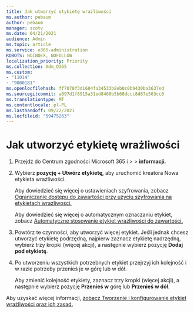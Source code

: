 ```yaml
---
title: Jak utworzyć etykietę wrażliwości
ms.author: pebaum
author: pebaum
manager: scotv
ms.date: 04/21/2021
audience: Admin
ms.topic: article
ms.service: o365-administration
ROBOTS: NOINDEX, NOFOLLOW
localization_priority: Priority
ms.collection: Adm_O365
ms.custom:
- "11014"
- "9000181"
ms.openlocfilehash: ff7078f3d1604fa34533b8eb0c0b9430ba3637ed
ms.sourcegitcommit: a097d1f8915a31ed8460b5b68dccc8d87e563cc0
ms.translationtype: MT
ms.contentlocale: pl-PL
ms.lasthandoff: 09/22/2021
ms.locfileid: "59475263"
---
```

# <a name="how-to-create-a-sensitivity-label"></a>Jak utworzyć etykietę wrażliwości

1. Przejdź do Centrum zgodności Microsoft 365 i >  >  **informacji.**

1. Wybierz **pozycję + Utwórz etykietę,** aby uruchomić kreatora Nowa etykieta wrażliwości.

    Aby dowiedzieć się więcej o ustawieniach szyfrowania, zobacz [Ograniczanie dostępu do zawartości przy użyciu szyfrowania na etykietach wrażliwości.](https://go.microsoft.com/fwlink/?linkid=2106331)

    Aby dowiedzieć się więcej o automatycznym oznaczaniu etykiet, zobacz [Automatyczne stosowanie etykiet wrażliwości do zawartości.](https://go.microsoft.com/fwlink/?linkid=2105837)

1. Powtórz te czynności, aby utworzyć więcej etykiet. Jeśli jednak chcesz utworzyć etykietę podrzędną, najpierw zaznacz etykietę nadrzędną, wybierz trzy kropki (więcej akcji), a następnie wybierz pozycję **Dodaj pod etykietę**.

1. Po utworzeniu wszystkich potrzebnych etykiet przejrzyj ich kolejność i w razie potrzeby przenieś je w górę lub w dół. 
    
    Aby zmienić kolejność etykiety, zaznacz trzy kropki (więcej akcji), a następnie wybierz pozycję **Przenieś w** górę lub **Przenieś w dół**.

Aby uzyskać więcej informacji, [zobacz Tworzenie i konfigurowanie etykiet wrażliwości oraz ich zasad.](https://docs.microsoft.com/microsoft-365/compliance/create-sensitivity-labels)
